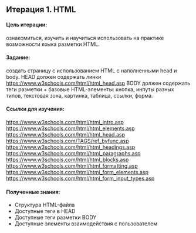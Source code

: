 ## Итерация 1. HTML

#### Цель итерации: 
ознакомиться, изучить и научиться использовать на практике возможности языка разметки HTML.

#### Задание: 
создать страницу с использованием HTML c наполненными head и body.
HEAD должен содержать линки https://www.w3schools.com/html/html_head.asp
BODY должен содержать теги разметки + базовые HTML-элементы:
кнопка, инпуты разных типов, текстовая зона, картинка, таблица, ссылки, форма.

#### Ссылки для изучения:
https://www.w3schools.com/html/html_intro.asp
https://www.w3schools.com/html/html_elements.asp
https://www.w3schools.com/html/html_head.asp
https://www.w3schools.com/TAGS/ref_byfunc.asp
https://www.w3schools.com/html/html_headings.asp
https://www.w3schools.com/html/html_paragraphs.asp
https://www.w3schools.com/html/html_blocks.asp
https://www.w3schools.com/html/html_formatting.asp
https://www.w3schools.com/html/html_form_elements.asp
https://www.w3schools.com/html/html_form_input_types.asp

#### Полученные знания: 
- Структура HTML-файла
- Доступные теги в HEAD
- Доступные теги разметки BODY
- Доступные элементы взаимодействия с пользователем